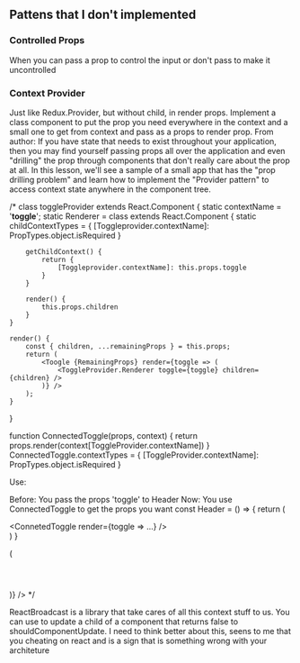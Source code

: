 ## Pattens that I don't implemented

### Controlled Props
When you can pass a prop to control the input or don't pass to make it uncontrolled

### Context Provider
Just like Redux.Provider, but without child, in render props.
Implement a class component to put the prop you need everywhere in the context and a small one to get from context and pass as a props to render prop.
From author: If you have state that needs to exist throughout your application, then you may find yourself passing props all over the application and even "drilling" the prop through components that don't really care about the prop at all. In this lesson, we'll see a sample of a small app that has the "prop drilling problem" and learn how to implement the "Provider pattern" to access context state anywhere in the component tree.

/*
class toggleProvider extends React.Component {
	static contextName = '__toggle__';
	static Renderer = class extends React.Component {
		static childContextTypes = {
			[Toggleprovider.contextName]: PropTypes.object.isRequired
		}

		getChildContext() {
			return {
				[Toggleprovider.contextName]: this.props.toggle
			}
		}

		render() {
			this.props.children
		}
	}

	render() {
		const { children, ...remainingProps } = this.props;
		return (
			<Toogle {RemainingProps} render={toggle => (
				<ToggleProvider.Renderer toggle={toggle} children={children} />
			)} />
		);
	}
}

function ConnectedToggle(props, context) {
	return props.render(context[ToggleProvider.contextName])
}
ConnectedToggle.contextTypes = {
	[ToggleProvider.contextName]: PropTypes.object.isRequired
}


Use:

Before: You pass the props 'toggle' to Header
Now: You use ConnectedToggle to get the props you want
const Header = () => {
	return (
		<div>
			<ConnetedToggle render={toggle => ...} />
		</div>
	)
}

<ToggleProvider>
	<Toggle render={toggle => (
		<div>
			<Header />
			<Post />
		</div>
	)} />
</ToggleProvider>
 */


ReactBroadcast is a library that take cares of all this context stuff to us. You can use to update a child of a component that returns false to shouldComponentUpdate. I need to think better about this, seens to me that you cheating on react and is a sign that is something wrong with your architeture